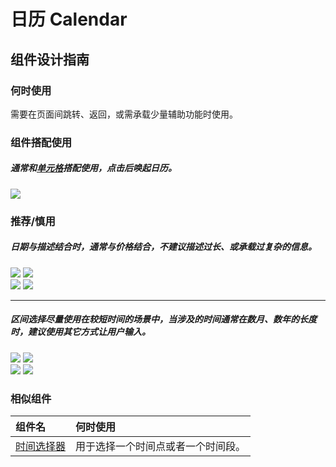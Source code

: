 # 日历 Calendar

## 组件设计指南

### 何时使用

需要在页面间跳转、返回，或需承载少量辅助功能时使用。

### 组件搭配使用

##### 通常和[单元格](./cell)搭配使用，点击后唤起日历。        

<div class="item">
  <img src="https://oteam-tdesign-1258344706.cos.ap-guangzhou.myqcloud.com/site/design/mobile-guide/Calender%201.png" />
</div>

### 推荐/慎用

##### 日期与描述结合时，通常与价格结合，不建议描述过长、或承载过复杂的信息。

<div class="legend">
  <div class="item">
    <img src="https://oteam-tdesign-1258344706.cos.ap-guangzhou.myqcloud.com/site/design/mobile-guide/Calender%202-1.png" />
    <img class="tag" src="https://oteam-tdesign-1258344706.cos.ap-guangzhou.myqcloud.com/site/doc/good.png" />
  </div>

  <div class="item">
    <img src="https://oteam-tdesign-1258344706.cos.ap-guangzhou.myqcloud.com/site/design/mobile-guide/Calender%202-2.png" />
    <img class="tag" src="https://oteam-tdesign-1258344706.cos.ap-guangzhou.myqcloud.com/site/doc/bad.png" />
  </div>
</div>

<hr />

##### 区间选择尽量使用在较短时间的场景中，当涉及的时间通常在数月、数年的长度时，建议使用其它方式让用户输入。

<div class="legend">
  <div class="item">
    <img src="https://oteam-tdesign-1258344706.cos.ap-guangzhou.myqcloud.com/site/design/mobile-guide/Calender%202-3.png" />
    <img class="tag" src="https://oteam-tdesign-1258344706.cos.ap-guangzhou.myqcloud.com/site/doc/good.png" />
  </div>

  <div class="item">
    <img src="https://oteam-tdesign-1258344706.cos.ap-guangzhou.myqcloud.com/site/design/mobile-guide/Calender%202-4.png" />
    <img class="tag" src="https://oteam-tdesign-1258344706.cos.ap-guangzhou.myqcloud.com/site/doc/bad.png" />
  </div>
</div>

### 相似组件

| 组件名 | 何时使用                             |
| :----- | :----------------------------------- |
| [时间选择器](./date-time-picker) | 用于选择一个时间点或者一个时间段。 |
